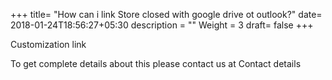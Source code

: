 +++
title= "How can i link Store closed with google drive ot outlook?"
date= 2018-01-24T18:56:27+05:30
description = ""
Weight = 3
draft= false
+++


Customization link

To get complete details about this please contact us at Contact details




